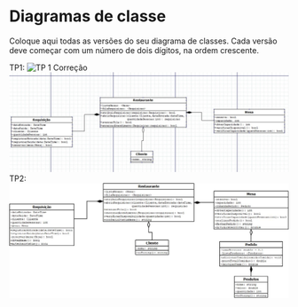 # Diagramas de classe
Coloque aqui todas as versões do seu diagrama de classes. Cada versão deve começar com um número de dois dígitos, na ordem crescente.

TP1:
![TP 1](01-TrabalhoPráticoPOO.jpg)
Correção
<img src="./Diagrama Trabalho Pratico.jpeg">
TP2:
<img src="./TP2-TBPOO.jpeg">

